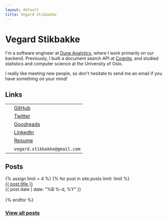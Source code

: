 ```yaml
---
layout: default
title: Vegard Stikbakke
---
```


# Vegard Stikbakke

I'm a software engineer at [Dune Analytics](https://duneanalytics.com/), where I work primarily on our backend.
Previously, I built a document search API at [Cognite](https://cognite.com), and studied statistics and computer science at the University of Oslo.

I really like meeting new people, so don't hesitate to send me an email if you have something on your mind!

## Links


<table>
  <tr>
    <td><i class="fab fa-github" aria-hidden="true"></i></td>
    <td>&nbsp;<a href="https://github.com/vegarsti">GitHub</a></td> 
  </tr>
  <tr>
    <td><i class="fab fa-twitter" aria-hidden="true"></i></td>
    <td>&nbsp;<a href="https://twitter.com/vegardstikbakke">Twitter</a></td> 
  </tr>
  <tr>
    <td><i class="fab fa-goodreads" aria-hidden="true"></i></td>
    <td>&nbsp;<a href="https://www.goodreads.com/user/show/3400170-vegard-stikbakke">Goodreads</a></td> 
  </tr>
  <tr>
    <td><i class="fab fa-linkedin" aria-hidden="true"></i></td>
    <td>&nbsp;<a href="https://linkedin.com/in/vegardstikbakke">LinkedIn</a></td> 
  </tr>
  <tr>
    <td><i class="fas fa-file-alt" aria-hidden="true"></i></td>
    <td>&nbsp;<a href="assets/pdf/Resume.pdf">Resume</a></td> 
  </tr>
  <tr>
    <td><i class="fas fa-envelope" aria-hidden="true"></i></td>
    <td>&nbsp;<code>vegard.stikbakke@gmail.com</code></td> 
  </tr>
</table>


## Posts
<div>
{% assign limit = 4 %}
{% for post in site.posts limit: limit %}
<div>
<a href="{{ post.url }}">{{ post.title }}</a>
<br />{{ post.date | date: "%B %-d, %Y" }}
</div>
<br />
{% endfor %}
<h3><a href="blog/">View all posts</a></h3>
</div>